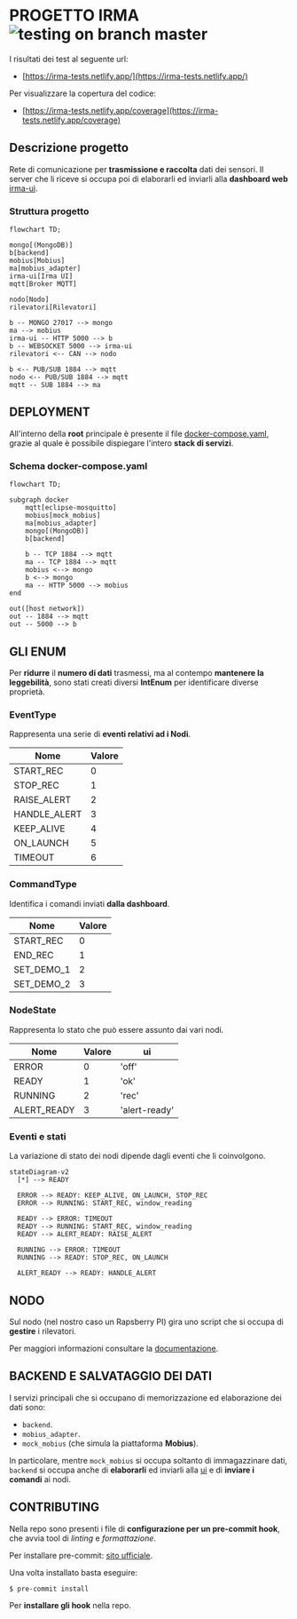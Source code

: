 # PROGETTO IRMA ![testing on branch master](https://github.com/monemasrl/irma/actions/workflows/irma-ci.yml/badge.svg?branch=master)

I risultati dei test al seguente url:

- [https://irma-tests.netlify.app/](https://irma-tests.netlify.app/)

Per visualizzare la copertura del codice:

- [https://irma-tests.netlify.app/coverage](https://irma-tests.netlify.app/coverage)

## Descrizione progetto

Rete di comunicazione per **trasmissione e raccolta** dati dei sensori. Il server che li riceve si occupa poi di elaborarli ed inviarli alla **dashboard web** [irma-ui](https://github.com/monemasrl/irma-ui.git).

### Struttura progetto

```mermaid
flowchart TD;

mongo[(MongoDB)]
b[backend]
mobius[Mobius]
ma[mobius_adapter]
irma-ui[Irma UI]
mqtt[Broker MQTT]

nodo[Nodo]
rilevatori[Rilevatori]

b -- MONGO 27017 --> mongo
ma --> mobius
irma-ui -- HTTP 5000 --> b
b -- WEBSOCKET 5000 --> irma-ui
rilevatori <-- CAN --> nodo

b <-- PUB/SUB 1884 --> mqtt
nodo <-- PUB/SUB 1884 --> mqtt
mqtt -- SUB 1884 --> ma
```

## DEPLOYMENT

All'interno della **root** principale è presente il file [docker-compose.yaml](./docker-compose.yaml), grazie al quale è possibile dispiegare l'intero **stack di servizi**.

### Schema docker-compose.yaml

```mermaid
flowchart TD;

subgraph docker
    mqtt[eclipse-mosquitto]
    mobius[mock_mobius]
    ma[mobius_adapter]
    mongo[(MongoDB)]
    b[backend]

    b -- TCP 1884 --> mqtt
    ma -- TCP 1884 --> mqtt
    mobius <--> mongo
    b <--> mongo
    ma -- HTTP 5000 --> mobius
end

out([host network])
out -- 1884 --> mqtt
out -- 5000 --> b

```

## GLI ENUM

Per **ridurre** il **numero di dati** trasmessi, ma al contempo **mantenere la leggebilità**, sono stati creati diversi **IntEnum** per identificare diverse proprietà.

### EventType

Rappresenta una serie di **eventi relativi ad i Nodi**.

| Nome         | Valore |
| -------------| ------ |
| START_REC    | 0      |
| STOP_REC     | 1      |
| RAISE_ALERT  | 2      |
| HANDLE_ALERT | 3      |
| KEEP_ALIVE   | 4      |
| ON_LAUNCH    | 5      |
| TIMEOUT      | 6      |

### CommandType

Identifica i comandi inviati **dalla dashboard**.

| Nome       | Valore |
| ---------- | ------ |
| START_REC  | 0      |
| END_REC    | 1      |
| SET_DEMO_1 | 2      |
| SET_DEMO_2 | 3      |

### NodeState

Rappresenta lo stato che può essere assunto dai vari nodi.

| Nome          | Valore | ui            |
| ------------- | ------ | ------------- |
| ERROR         | 0      | 'off'         |
| READY         | 1      | 'ok'          |
| RUNNING       | 2      | 'rec'         |
| ALERT_READY   | 3      | 'alert-ready' |

### Eventi e stati

La variazione di stato dei nodi dipende dagli eventi che li coinvolgono.

```mermaid
stateDiagram-v2
  [*] --> READY

  ERROR --> READY: KEEP_ALIVE, ON_LAUNCH, STOP_REC
  ERROR --> RUNNING: START_REC, window_reading

  READY --> ERROR: TIMEOUT
  READY --> RUNNING: START_REC, window_reading
  READY --> ALERT_READY: RAISE_ALERT

  RUNNING --> ERROR: TIMEOUT
  RUNNING --> READY: STOP_REC, ON_LAUNCH

  ALERT_READY --> READY: HANDLE_ALERT
```

## NODO

Sul nodo (nel nostro caso un Rapsberry PI) gira uno script che si occupa di **gestire** i rilevatori.

Per maggiori informazioni consultare la [documentazione](./node/node.md).

## BACKEND E SALVATAGGIO DEI DATI

I servizi principali che si occupano di memorizzazione ed elaborazione dei dati sono:

- `backend`.
- `mobius_adapter`.
- `mock_mobius` (che simula la piattaforma **Mobius**).

In particolare, mentre `mock_mobius` si occupa soltanto di immagazzinare dati, `backend` si occupa anche di **elaborarli** ed inviarli alla [ui](https://github.com/monemasrl/irma-ui.git) e di **inviare i comandi** ai nodi.

## CONTRIBUTING

Nella repo sono presenti i file di **configurazione per un pre-commit hook**, che avvia tool di _linting_ e _formattazione_.

Per installare pre-commit: [sito ufficiale](https://pre-commit.com/).

Una volta installato basta eseguire:

```bash
$ pre-commit install
```

Per **installare gli hook** nella repo.
